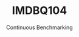 ---
layout: docu
title: IMDBQ104
subtitle: Continuous Benchmarking
selected: IMDB
expanded: Benchmarking
benchmark: /individual_results/IMDBQ104.html
---